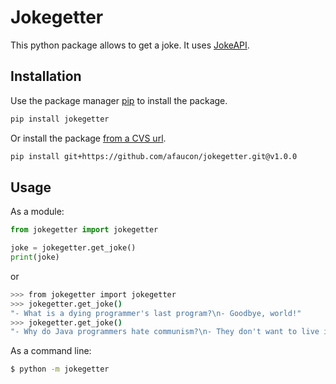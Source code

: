 # Jokegetter

This python package allows to get a joke. It uses [JokeAPI](https://sv443.net/jokeapi).

## Installation

Use the package manager [pip](https://pip.pypa.io/en/stable/) to install the package.

```bash
pip install jokegetter
```

Or install the package [from a CVS url](https://pip.pypa.io/en/stable/reference/pip_install/#git).

```bash
pip install git+https://github.com/afaucon/jokegetter.git@v1.0.0
```

## Usage

As a module:

```python
from jokegetter import jokegetter

joke = jokegetter.get_joke()
print(joke)
```

or

```bash
>>> from jokegetter import jokegetter
>>> jokegetter.get_joke()
"- What is a dying programmer's last program?\n- Goodbye, world!"
>>> jokegetter.get_joke()
"- Why do Java programmers hate communism?\n- They don't want to live in a classless society."
```

As a command line:

```bash
$ python -m jokegetter
```
